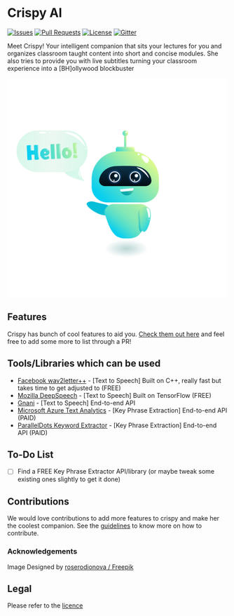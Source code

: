 # Crispy AI

[![Issues](https://img.shields.io/github/issues-closed/oss2019/crispy-ai.svg?style=flat-square)](https://github.com/oss2019/crispy-ai/issues) [![Pull Requests](https://img.shields.io/github/issues-pr-closed/oss2019/crispy-ai.svg?style=flat-square)](https://github.com/oss2019/crispy-ai/pulls) [![License](https://img.shields.io/apm/l/vim-mode.svg?style=flat-square)](https://github.com/oss2019/crispy-ai/blob/master/LICENSE) [![Gitter](https://img.shields.io/badge/chat-on%20gitter-ff006f.svg?style=flat-square)](https://gitter.im/oss2019/community)

Meet Crispy! Your intelligent companion that sits your lectures for you and organizes classroom taught content into short and concise modules.
She also tries to provide you with live subtitles turning your classroom experience into a [BH]ollywood blockbuster

<p align="center"> <img width="500" src="images/195.jpg"> </p>

## Features
Crispy has bunch of cool features to aid you. [Check them out here](features.md) and feel free to add some more to list through a PR!

## Tools/Libraries which can be used
  - [Facebook wav2letter++](https://github.com/facebookresearch/wav2letter) - [Text to Speech] Built on C++, really fast but takes time to get adjusted to (FREE)
  - [Mozilla DeepSpeech](https://github.com/mozilla/DeepSpeech) - [Text to Speech] Built on TensorFlow (FREE)
  - [Gnani](https://gnani.ai/SpeechToTextApi) - [Text to Speech] End-to-end API
  - [Microsoft Azure Text Analytics](https://azure.microsoft.com/en-in/services/cognitive-services/text-analytics/) - [Key Phrase Extraction] End-to-end API (PAID)
  - [ParallelDots Keyword Extractor](https://www.paralleldots.com/keyword-extractor) - [Key Phrase Extraction] End-to-end API (PAID)
  
## To-Do List
  - [ ] Find a FREE Key Phrase Extractor API/library (or maybe tweak some existing ones slightly to get it done)

## Contributions
We would love contributions to add more features to crispy and make her the coolest companion. See the [guidelines](contributions.md) to know more on how to contribute.

### Acknowledgements
Image Designed by [roserodionova / Freepik](http://www.freepik.com")

## Legal
Please refer to the [licence](https://github.com/oss2019/crispy-ai/blob/master/LICENSE)
